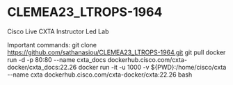 # CLEMEA23_LTROPS-1964
Cisco Live CXTA Instructor Led Lab

Important commands:
  git clone https://github.com/sathanasiou/CLEMEA23_LTROPS-1964.git
  git pull
  docker run -d -p 80:80 --name cxta_docs dockerhub.cisco.com/cxta-docker/cxta_docs:22.26
  docker run -it -u 1000 -v ${PWD}:/home/cisco/cxta --name cxta dockerhub.cisco.com/cxta-docker/cxta:22.26 bash
